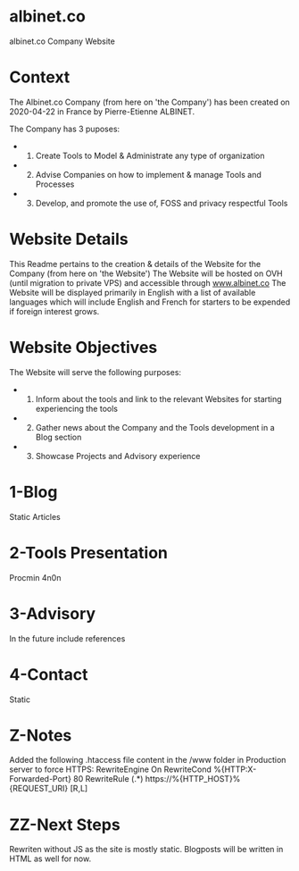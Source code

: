 # albinet.co
albinet.co Company Website

# Context

The Albinet.co Company  (from here on 'the Company') has been created on 2020-04-22 in France by Pierre-Etienne ALBINET.

The Company has 3 puposes:
- 1. Create Tools to Model & Administrate any type of organization
- 2. Advise Companies on how to implement & manage Tools and Processes
- 3. Develop, and promote the use of, FOSS and privacy respectful Tools

# Website Details

This Readme pertains to the creation & details of the Website for the Company (from here on 'the Website')
The Website will be hosted on OVH (until migration to private VPS) and accessible through www.albinet.co
The Website will be displayed primarily in English with a list of available languages which will include English and French for starters to be expended if foreign interest grows.

# Website Objectives

The Website will serve the following purposes:
- 1. Inform about the tools and link to the relevant Websites for starting experiencing the tools
- 2. Gather news about the Company and the Tools development in a Blog section
- 3. Showcase Projects and Advisory experience

# 1-Blog
Static Articles

# 2-Tools Presentation
Procmin
4n0n

# 3-Advisory
In the future include references

# 4-Contact
Static

# Z-Notes
Added the following .htaccess file content in the /www folder in Production server to force HTTPS:
RewriteEngine On
RewriteCond %{HTTP:X-Forwarded-Port} 80
RewriteRule (.*) https://%{HTTP_HOST}%{REQUEST_URI} [R,L]

# ZZ-Next Steps
Rewriten without JS as the site is mostly static.
Blogposts will be written in HTML as well for now.
